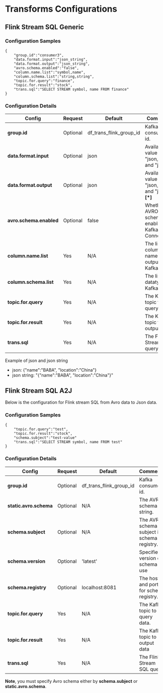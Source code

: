 # Transforms Configurations

## Flink Stream SQL Generic

### Configuration Samples

```
{
    "group.id":"consumer3",
    "data.format.input":"json_string",
    "data.format.output":"json_string",
    "avro.schema.enabled":"false",
    "column.name.list":"symbol,name",
    "column.schema.list":"string,string",
    "topic.for.query":"finance",
    "topic.for.result":"stock",
    "trans.sql":"SELECT STREAM symbol, name FROM finance"
}
```

### Configuration Details

| Config | Request | Default | Comments |
| --- | --- | --- | --- |
| **group.id** | Optional | df\_trans\_flink\_group\_id | Kafka consumer id. |
| **data.format.input** | Optional | json | Available value are "json\_string" and "json". |
| **data.format.output** | Optional | json | Available value are "json\_string" and "json".**\[\*\]** |
| **avro.schema.enabled** | Optional | false | Whether AVRO schema is enabled in Kafka Connect. |
| **column.name.list** | Yes | N/A | The list of column names output to Kafka topic. |
| **column.schema.list** | Yes | N/A | The list of datatype to Kafka topic. |
| **topic.for.query** | Yes | N/A | The Kafka topic to query data. |
| **topic.for.result** | Yes | N/A | The Kafka topic to output data |
| **trans.sql** | Yes | N/A | The Flink Stream SQL query. |

Example of json and json string

* json: {"name":"BABA", "location":"China"}
* json string: "{\"name\":\"BABA\", \"location\":\"China\"}"

## Flink Stream SQL A2J

Below is the configuration for Flink stream SQL from Avro data to Json data.

### Configuration Samples

```
{
    "topic.for.query":"test",
    "topic.for.result":"stock",
    "schema.subject":"test-value"
    "trans.sql":"SELECT STREAM symbol, name FROM test"
}
```

### Configuration Details

| Config | Request | Default | Comments |
| --- | --- | --- | --- |
| **group.id** | Optional | df\_trans\_flink\_group\_id | Kafka consumer id. |
| **static.avro.schema** | Optional | N/A | The AVRO schema string. |
| **schema.subject** | Optional | N/A | The AVRO schema subject in schema registry. |
| **schema.version** | Optional | 'latest' | Specified version of schema to use |
| **schema.registry** | Optional | localhost:8081 | The host and port for schema registry. |
| **topic.for.query** | Yes | N/A | The Kafka topic to query data. |
| **topic.for.result** | Yes | N/A | The Kafka topic to output data |
| **trans.sql** | Yes | N/A | The Flink Stream SQL query. |

**Note**, you must specify Avro schema either by **schema.subject** or **static.avro.schema**.

